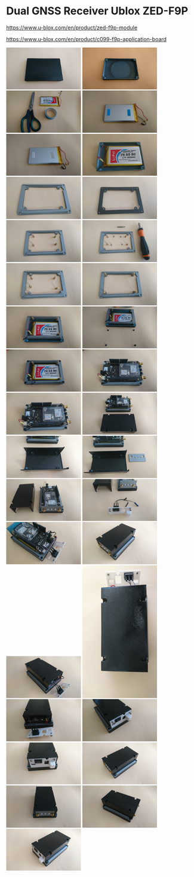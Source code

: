 # Dual GNSS Receiver Ublox ZED-F9P

https://www.u-blox.com/en/product/zed-f9p-module

https://www.u-blox.com/en/product/c099-f9p-application-board

<img src="./Build/DSC_0013.JPG" width="200"> <img src="./Build/DSC_0014.JPG" width="200"> <img src="./Build/DSC_0015.JPG" width="200">
<img src="./Build/DSC_0016.JPG" width="200"> <img src="./Build/DSC_0017.JPG" width="200"> <img src="./Build/DSC_0018.JPG" width="200">
<img src="./Build/DSC_0019.JPG" width="200"> <img src="./Build/DSC_0020.JPG" width="200"> <img src="./Build/DSC_0021.JPG" width="200">
<img src="./Build/DSC_0022.JPG" width="200"> <img src="./Build/DSC_0023.JPG" width="200"> <img src="./Build/DSC_0024.JPG" width="200">
<img src="./Build/DSC_0025.JPG" width="200"> <img src="./Build/DSC_0026.JPG" width="200"> <img src="./Build/DSC_0027.JPG" width="200">
<img src="./Build/DSC_0028.JPG" width="200"> <img src="./Build/DSC_0029.JPG" width="200"> <img src="./Build/DSC_0030.JPG" width="200">
<img src="./Build/DSC_0031.JPG" width="200"> <img src="./Build/DSC_0032.JPG" width="200"> <img src="./Build/DSC_0034.JPG" width="200">
<img src="./Build/DSC_0035.JPG" width="200"> <img src="./Build/DSC_0036.JPG" width="200"> <img src="./Build/DSC_0037.JPG" width="200">
<img src="./Build/DSC_0038.JPG" width="200"> <img src="./Build/DSC_0039.JPG" width="200"> <img src="./Build/DSC_0040.JPG" width="200">
<img src="./Build/DSC_0041.JPG" width="200"> <img src="./Build/DSC_0042.JPG" width="200"> <img src="./Build/DSC_0043.JPG" width="200">
<img src="./Build/DSC_0044.JPG" width="200"> <img src="./Build/DSC_0045.JPG" width="200"> <img src="./Build/DSC_0046.JPG" width="200">
